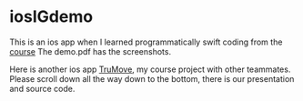 # iosIGdemo
This is an ios app when I learned programmatically swift coding from the [course](https://www.letsbuildthatapp.com/course_video?id=1282)
The demo.pdf has the screenshots.

Here is another ios app [TruMove](http://www.eecg.utoronto.ca/~jayar/ece1778/projects-videos-reports.html), my course project with other teammates.
Please scroll down all the way down to the bottom, there is our presentation and source code.
